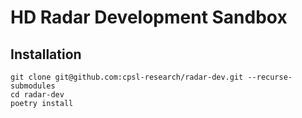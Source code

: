 # HD Radar Development Sandbox

## Installation

```
git clone git@github.com:cpsl-research/radar-dev.git --recurse-submodules
cd radar-dev
poetry install
```

